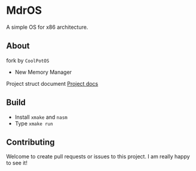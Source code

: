 # MdrOS

A simple OS for x86 architecture.

## About

fork by `CoolPotOS`

* New Memory Manager

Project struct document [Project docs](docs/README.md)

## Build

* Install `xmake` and `nasm`
* Type `xmake run`

## Contributing

Welcome to create pull requests or issues to this project. I am really happy to see it!


